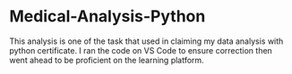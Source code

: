 # Medical-Analysis-Python
This analysis is one of the task that  used in claiming my data analysis with python certificate. I ran the code on VS Code to ensure correction then went ahead to be proficient on the learning platform.
